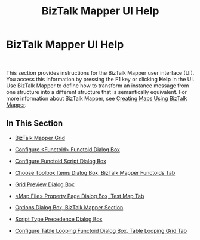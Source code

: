 ﻿---
title: BizTalk Mapper UI Help
TOCTitle: BizTalk Mapper UI Help
ms:assetid: abf1be6e-b844-4764-8c47-9c20dc7bd338
ms:mtpsurl: https://msdn.microsoft.com/library/Aa578009(v=BTS.80)
ms:contentKeyID: 51530448
ms.date: 08/30/2017
mtps_version: v=BTS.80
f1_keywords:
- bts10.mapper.main
---

# BizTalk Mapper UI Help

 

This section provides instructions for the BizTalk Mapper user interface (UI). You access this information by pressing the F1 key or clicking **Help** in the UI. Use BizTalk Mapper to define how to transform an instance message from one structure into a different structure that is semantically equivalent. For more information about BizTalk Mapper, see [Creating Maps Using BizTalk Mapper](https://msdn.microsoft.com/library/aa559261\(v=bts.80\)).

## In This Section

  - [BizTalk Mapper Grid](biztalk-mapper-grid.md)

  - [Configure \<Functoid\> Functoid Dialog Box](configure-functoid-functoid-dialog-box.md)

  - [Configure Functoid Script Dialog Box](configure-functoid-script-dialog-box.md)

  - [Choose Toolbox Items Dialog Box, BizTalk Mapper Functoids Tab](choose-toolbox-items-dialog-box-biztalk-mapper-functoids-tab.md)

  - [Grid Preview Dialog Box](grid-preview-dialog-box.md)

  - [\<Map File\> Property Page Dialog Box, Test Map Tab](map-file-property-page-dialog-box-test-map-tab.md)

  - [Options Dialog Box, BizTalk Mapper Section](options-dialog-box-biztalk-mapper-section.md)

  - [Script Type Precedence Dialog Box](script-type-precedence-dialog-box.md)

  - [Configure Table Looping Functoid Dialog Box, Table Looping Grid Tab](configure-table-looping-functoid-dialog-box-table-looping-grid-tab.md)

